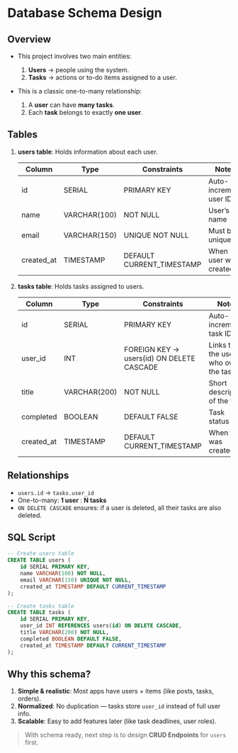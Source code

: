 # Database Schema Design

## Overview

- This project involves two main entities:

  1. **Users** → people using the system.
  2. **Tasks** → actions or to-do items assigned to a user.

- This is a classic one-to-many relationship:
  1. A **user** can have **many tasks**.
  2. Each **task** belongs to exactly **one user**.

## Tables

1.  **users table**: Holds information about each user.

    | **Column** | **Type**     | **Constraints**           | **Notes**              |
    | ---------- | ------------ | ------------------------- | ---------------------- |
    | id         | SERIAL       | PRIMARY KEY               | Auto-increment user ID |
    | name       | VARCHAR(100) | NOT NULL                  | User’s full name       |
    | email      | VARCHAR(150) | UNIQUE NOT NULL           | Must be unique         |
    | created_at | TIMESTAMP    | DEFAULT CURRENT_TIMESTAMP | When user was created  |

2.  **tasks table**: Holds tasks assigned to users.

    | **Column** | **Type**     | **Constraints**                           | **Notes**                           |
    | ---------- | ------------ | ----------------------------------------- | ----------------------------------- |
    | id         | SERIAL       | PRIMARY KEY                               | Auto-increment task ID              |
    | user_id    | INT          | FOREIGN KEY → users(id) ON DELETE CASCADE | Links to the user who owns the task |
    | title      | VARCHAR(200) | NOT NULL                                  | Short description of the task       |
    | completed  | BOOLEAN      | DEFAULT FALSE                             | Task status                         |
    | created_at | TIMESTAMP    | DEFAULT CURRENT_TIMESTAMP                 | When task was created               |

## Relationships

- `users.id` → `tasks.user_id`
- One-to-many: **1 user** : **N tasks**
- `ON DELETE CASCADE` ensures: if a user is deleted, all their tasks are also deleted.

## SQL Script

```sql
-- Create users table
CREATE TABLE users (
    id SERIAL PRIMARY KEY,
    name VARCHAR(100) NOT NULL,
    email VARCHAR(150) UNIQUE NOT NULL,
    created_at TIMESTAMP DEFAULT CURRENT_TIMESTAMP
);

-- Create tasks table
CREATE TABLE tasks (
    id SERIAL PRIMARY KEY,
    user_id INT REFERENCES users(id) ON DELETE CASCADE,
    title VARCHAR(200) NOT NULL,
    completed BOOLEAN DEFAULT FALSE,
    created_at TIMESTAMP DEFAULT CURRENT_TIMESTAMP
);
```

## Why this schema?

1. **Simple & realistic**: Most apps have users + items (like posts, tasks, orders).
2. **Normalized**: No duplication — tasks store `user_id` instead of full user info.
3. **Scalable**: Easy to add features later (like task deadlines, user roles).

> With schema ready, next step is to design **CRUD Endpoints** for `users` first.
